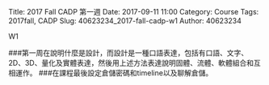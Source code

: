 Title: 2017 Fall CADP 第一週
Date: 2017-09-11 11:00
Category: Course
Tags: 2017fall, CADP
Slug: 40623234_2017-fall-cadp-w1
Author: 40623234

W1

<!-- PELICAN_END_SUMMARY -->

###第一周在說明什麼是設計，而設計是一種口語表達，包括有口語、文字、2D、3D、量化及實體表達，然後用上述方法表達說明固體、流體、軟體組合和互相運作。
###在課程最後設定倉儲密碼和timeline以及聊解倉儲。


